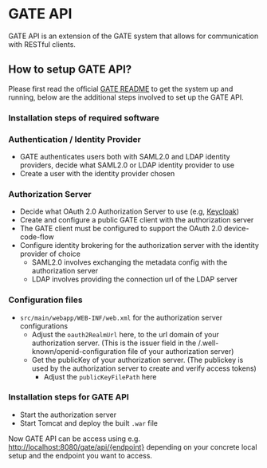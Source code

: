 # GATE API

GATE API is an extension of the GATE system that allows for communication with RESTful clients. 

## How to setup GATE API?

Please first read the official [GATE README](https://github.com/csware/si) to get the system up and running,
below are the additional steps involved to set up the GATE API.

### Installation steps of required software

### Authentication / Identity Provider
- GATE authenticates users both with SAML2.0 and LDAP identity providers, decide what SAML2.0 or LDAP identity provider to use
- Create a user with the identity provider chosen 

### Authorization Server
- Decide what OAuth 2.0 Authorization Server to use (e.g, [Keycloak](https://www.keycloak.org))
- Create and configure a public GATE client with the authorization server
- The GATE client must be configured to support the OAuth 2.0 device-code-flow
- Configure identity brokering for the authorization server with the identity provider of choice 
  - SAML2.0 involves exchanging the metadata config with the authorization server
  - LDAP involves providing the connection url of the LDAP server
  
### Configuration files

- `src/main/webapp/WEB-INF/web.xml` for the authorization server configurations
  - Adjust the `oauth2RealmUrl` here, to the url domain of your authorization server. (This is the issuer field in the /.well-known/openid-configuration file of your authorization server)
  - Get the publicKey of your authorization server. (The publickey is used by the authorization server to create and verify access tokens)
    - Adjust the `publicKeyFilePath` here
    
  
### Installation steps for GATE API

- Start the authorization server 
- Start Tomcat and deploy the built `.war` file


Now GATE API can be access using e.g. <http://localhost:8080/gate/api/{endpoint}> depending on your concrete local setup and the endpoint you want to access.

